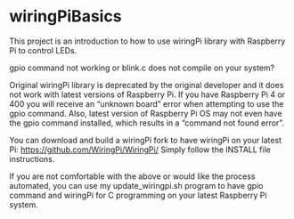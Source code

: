 # wiringPiBasics

This project is an introduction to how to use wiringPi library with Raspberry Pi to control LEDs.
  
gpio command not working or blink.c does not compile on your system?

Original wiringPi library is deprecated by the original developer and it does not work with latest versions of
Raspberry Pi. If you have Raspberry Pi 4 or 400 you will receive an “unknown board” error when
attempting to use the gpio command. Also, latest version of Raspberry Pi OS may not even have the gpio
command installed, which results in a “command not found error”.

You can download and build a wiringPi fork to have wiringPi on your latest Pi: https://github.com/WiringPi/WiringPi/
Simply follow the INSTALL file instructions.

If you are not comfortable with the above or would like the process automated, you can use my update_wiringpi.sh program
to have gpio command and wiringPi for C programming on your latest Raspberry Pi system.
